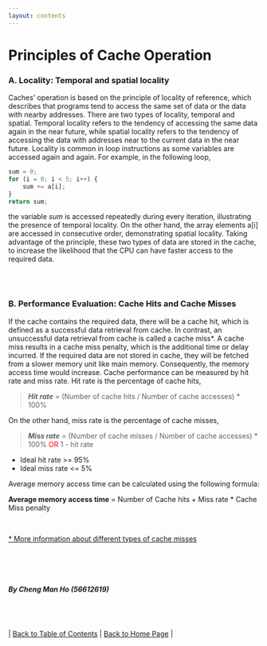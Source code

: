 ```yaml
---
layout: contents
---
```


# Principles of Cache Operation

### A. Locality: Temporal and spatial locality

Caches’ operation is based on the principle of locality of reference, which describes that programs tend to access the same set of data or the data with nearby addresses. There are two types of locality, temporal and spatial. Temporal locality refers to the tendency of accessing the same data again in the near future, while spatial locality refers to the tendency of accessing  the data with addresses near to the current data in the near future. Locality is common in loop instructions as some variables are accessed again and again. For example, in the following loop,

```js
sum = 0;
for (i = 0; i < 5; i++) {
	sum += a[i];
}
return sum;
```

the variable _sum_ is accessed repeatedly during every iteration, illustrating the presence of temporal locality. On the other hand, the array elements a[i] are accessed in consecutive order, demonstrating spatial locality.
Taking advantage of the principle, these two types of data are stored in the cache, to increase the likelihood that the CPU can have faster access to the required data. 

<br/> <br/>

### B. Performance Evaluation: Cache Hits and Cache Misses

If the cache contains the required data, there will be a cache hit, which is defined as a successful data retrieval from cache. In contrast, an unsuccessful data retrieval from cache is called a cache miss*. A cache miss results in a cache miss penalty, which is the additional time or delay incurred. If the required data are not stored in cache, they will be fetched from a slower memory unit like main memory. Consequently, the memory access time would increase.
Cache performance can be measured by hit rate and miss rate. Hit rate is the percentage of cache hits,

> **_Hit rate_** =  (Number of cache hits / Number of cache accesses) * 100% 

On the other hand, miss rate is the percentage of cache misses,

> **_Miss rate_** =  (Number of cache misses / Number of cache accesses) * 100%  <span style="color: red;">OR</span>  1 - hit rate

- Ideal hit rate >= 95%
- Ideal miss rate <= 5% 

Average memory access time can be calculated using the following formula:

**Average memory access time** = Number of Cache hits + Miss rate * Cache Miss penalty

<br/>

[* More information about different types of cache misses](https://www.hostinger.com/tutorials/cache-miss#What_Is_a_Cache_Miss)

<br/> <br/> <br/>
##### By Cheng Man Ho (56612619)
<br/> <br/>

| [Back to Table of Contents](../table_of_contents.md) | [Back to Home Page](../index.md) |
